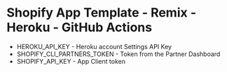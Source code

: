 # Shopify App Template - Remix - Heroku - GitHub Actions
- HEROKU_API_KEY - Heroku account Settings API Key
- SHOPIFY_CLI_PARTNERS_TOKEN - Token from the Partner Dashboard
- SHOPIFY_API_KEY - App Client token